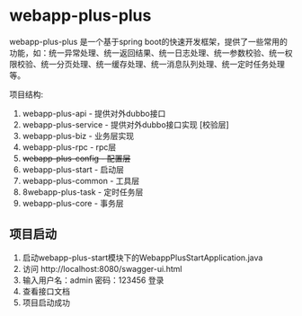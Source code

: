 # webapp-plus-plus

webapp-plus-plus 是一个基于spring boot的快速开发框架，提供了一些常用的功能，如：统一异常处理、统一返回结果、统一日志处理、统一参数校验、统一权限校验、统一分页处理、统一缓存处理、统一消息队列处理、统一定时任务处理等。


项目结构:
1. webapp-plus-api - 提供对外dubbo接口
2. webapp-plus-service - 提供对外dubbo接口实现 [校验层]
3. webapp-plus-biz - 业务层实现
4. webapp-plus-rpc - rpc层
5. ~~webapp-plus-config - 配置层~~
6. webapp-plus-start - 启动层 
7. webapp-plus-common - 工具层
8. 8webapp-plus-task - 定时任务层
9. webapp-plus-core - 事务层

## 项目启动 
1. 启动webapp-plus-start模块下的WebappPlusStartApplication.java
2. 访问 http://localhost:8080/swagger-ui.html
3. 输入用户名：admin 密码：123456 登录
4. 查看接口文档
5. 项目启动成功
